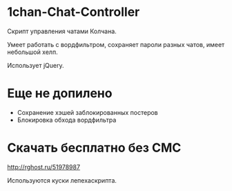 1chan-Chat-Controller
=====================

Скрипт управления чатами Колчана.

Умеет работать с вордфильтром, сохраняет пароли разных чатов, имеет небольшой хелп.

Использует jQuery.

Еще не допилено
========
* Сохранение хэшей заблокированных постеров
* Блокировка обхода вордфильтра

Скачать бесплатно без СМС
=======
http://rghost.ru/51978987

Используются куски лепехаскрипта.

